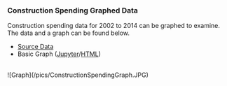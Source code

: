 ---
---
### Construction Spending Graphed Data

Construction spending data for 2002 to 2014 can be graphed to examine. The data and a graph can be found below. 

- [Source Data](https://www.census.gov/construction/c30/historical_data.html)
- Basic Graph ([Jupyter](/M3Graphing.ipynb/)/[HTML](/M3Graphing.html/))
<br />
![Graph](/pics/ConstructionSpendingGraph.JPG)
<br />
<br />
<br />
<br />
<br />

